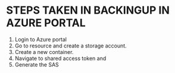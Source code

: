 # STEPS TAKEN IN BACKINGUP IN AZURE PORTAL
1. Login to Azure portal
2. Go to resource and create a storage account.
3. Create a new container.
4. Navigate to shared access token and 
5. Generate  the SAS 
